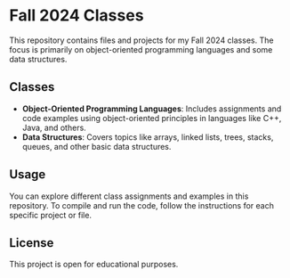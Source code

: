 # Fall 2024 Classes

This repository contains files and projects for my Fall 2024 classes. The focus is primarily on object-oriented programming languages and some data structures.

## Classes

- **Object-Oriented Programming Languages**: Includes assignments and code examples using object-oriented principles in languages like C++, Java, and others.
- **Data Structures**: Covers topics like arrays, linked lists, trees, stacks, queues, and other basic data structures.

## Usage

You can explore different class assignments and examples in this repository. To compile and run the code, follow the instructions for each specific project or file.

## License

This project is open for educational purposes.

